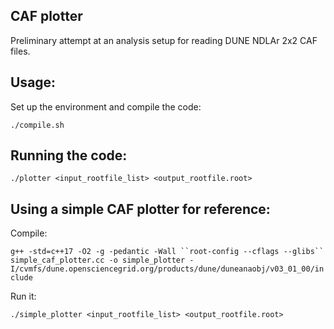 ## CAF plotter

Preliminary attempt at an analysis setup for reading DUNE NDLAr 2x2 CAF files.

## Usage:

Set up the environment and compile the code:

`./compile.sh`

## Running the code:

`./plotter <input_rootfile_list> <output_rootfile.root>`

## Using a simple CAF plotter for reference:

Compile:

`g++ -std=c++17 -O2 -g -pedantic -Wall ``root-config --cflags --glibs`` simple_caf_plotter.cc -o simple_plotter -I/cvmfs/dune.opensciencegrid.org/products/dune/duneanaobj/v03_01_00/include`

Run it:

`./simple_plotter <input_rootfile_list> <output_rootfile.root>`
